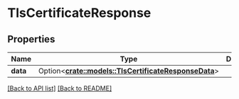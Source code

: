 # TlsCertificateResponse

## Properties

Name | Type | Description | Notes
------------ | ------------- | ------------- | -------------
**data** | Option<[**crate::models::TlsCertificateResponseData**](TlsCertificateResponseData.md)> |  | 

[[Back to API list]](../README.md#documentation-for-api-endpoints) [[Back to README]](../README.md)


